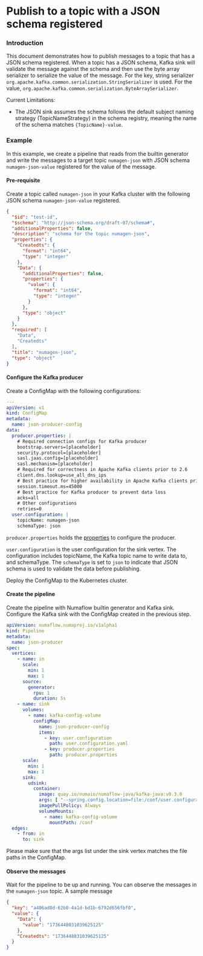 # Publish to a topic with a JSON schema registered

### Introduction

This document demonstrates how to publish messages to a topic that has a JSON schema registered. When a topic has a
JSON schema, Kafka sink will validate the message against the schema and then use the byte array serializer to
serialize the value of the message. For the key, string serializer
`org.apache.kafka.common.serialization.StringSerializer` is used. For the value,
`org.apache.kafka.common.serialization.ByteArraySerializer`.

Current Limitations:

* The JSON sink assumes the schema follows the default subject naming strategy (TopicNameStrategy) in the schema
  registry, meaning the name of the schema matches `{TopicName}-value`.

### Example

In this example, we create a pipeline that reads from the builtin generator and write the messages to a target topic
`numagen-json` with JSON schema `numagen-json-value` registered for the value of the message.

#### Pre-requisite

Create a topic called `numagen-json` in your Kafka cluster with the following JSON schema `numagen-json-value`
registered.

```json
{
  "$id": "test-id",
  "$schema": "http://json-schema.org/draft-07/schema#",
  "additionalProperties": false,
  "description": "schema for the topic numagen-json",
  "properties": {
    "Createdts": {
      "format": "int64",
      "type": "integer"
    },
    "Data": {
      "additionalProperties": false,
      "properties": {
        "value": {
          "format": "int64",
          "type": "integer"
        }
      },
      "type": "object"
    }
  },
  "required": [
    "Data",
    "Createdts"
  ],
  "title": "numagen-json",
  "type": "object"
}
```

#### Configure the Kafka producer

Create a ConfigMap with the following configurations:

```yaml
---
apiVersion: v1
kind: ConfigMap
metadata:
  name: json-producer-config
data:
  producer.properties: |
    # Required connection configs for Kafka producer
    bootstrap.servers=[placeholder]
    security.protocol=[placeholder]
    sasl.jaas.config=[placeholder]
    sasl.mechanism=[placeholder]
    # Required for correctness in Apache Kafka clients prior to 2.6
    client.dns.lookup=use_all_dns_ips
    # Best practice for higher availability in Apache Kafka clients prior to 3.0
    session.timeout.ms=45000
    # Best practice for Kafka producer to prevent data loss
    acks=all
    # Other configurations
    retries=0
  user.configuration: |
    topicName: numagen-json
    schemaType: json
```

`producer.properties` holds the [properties](https://kafka.apache.org/documentation/#producerconfigs) to configure the
producer.

`user.configuration` is the user configuration for the sink vertex. The configuration includes topicName, the Kafka
topic name to write data to, and schemaType. The `schemaType` is set to `json` to indicate that JSON schema is used to
validate the data before publishing.

Deploy the ConfigMap to the Kubernetes cluster.

#### Create the pipeline

Create the pipeline with Numaflow builtin generator and Kafka sink. Configure the Kafka sink with the ConfigMap created
in the previous step.

```yaml
apiVersion: numaflow.numaproj.io/v1alpha1
kind: Pipeline
metadata:
  name: json-producer
spec:
  vertices:
    - name: in
      scale:
        min: 1
        max: 1
      source:
        generator:
          rpu: 1
          duration: 5s
    - name: sink
      volumes:
        - name: kafka-config-volume
          configMap:
            name: json-producer-config
            items:
              - key: user.configuration
                path: user.configuration.yaml
              - key: producer.properties
                path: producer.properties
      scale:
        min: 1
        max: 1
      sink:
        udsink:
          container:
            image: quay.io/numaio/numaflow-java/kafka-java:v0.3.0
            args: [ "--spring.config.location=file:/conf/user.configuration.yaml", "--producer.properties.path=/conf/producer.properties" ]
            imagePullPolicy: Always
            volumeMounts:
              - name: kafka-config-volume
                mountPath: /conf
  edges:
    - from: in
      to: sink
```

Please make sure that the args list under the sink vertex matches the file paths in the ConfigMap.

#### Observe the messages

Wait for the pipeline to be up and running. You can observe the messages in the `numagen-json` topic. A sample message

```json
{
  "key": "a406ad8d-62b0-4a1d-bd1b-6792d656fbf0",
  "value": {
    "Data": {
      "value": "1736448031039625125"
    },
    "Createdts": "1736448031039625125"
  }
}
```